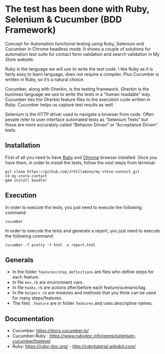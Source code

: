 # The test has been done with Ruby, Selenium & Cucumber (BDD Framework)
Concept for Automation functional testing using Ruby, Selenium and Cucumber in Chrome headless mode. It shows a couple of solutions for automation test suite for contact form validation and search validation in My Store website.

Ruby is the language we will use to write the test code. I like Ruby as it is fairly easy to learn language, does not require a compiler. Plus Cucumber is written in Ruby, so it’s a natural choice.

Cucumber, along with Gherkin, is the testing framework. Gherkin is the business language we use to write the tests in a “human readable” way. Cucumber ties the Gherkin feature files to the execution code written in Ruby. Cucumber helps us capture test results as well. 

Selenium is the HTTP driver used to navigate a browser from code. Often people refer to user interface automated tests as “Selenium Tests” but these are more accurately called “Behavior Driven” or “Acceptance Driven” tests.

## Installation
First of all you need to have [Ruby](https://rubyinstaller.org/) and [Chrome](https://www.google.es/chrome/index.html) browser installed. Once you have them, in order to install the tests, follow the next steps from terminal:
```
git clone https://github.com/JrVillabona/my-store-contact.git
cd my-store-contact
gem install bundler
```
## Execution
In order to execute the tests, you just need to execute the following command:
```
cucumber
```
In order to execute the tests and generate a report, you just need to execute the following command:
```
cucumber -f pretty -f html -o report.html
```
## Generals

- In the folder `features/step_definitions` are files who define steps for each feature.
- In file `env.rb` are environment vars.
- In file `hooks.rb` are actions after/before each feature/scenario/tag.
- In file `helpers.rb` are modules and methods that you think can be used for many steps/features.
- The files `.feature` are in folder `features` and uses descriptive names.

## Documentation

- Cucumber: https://docs.cucumber.io/
- Cucumber-Ruby : https://www.rubydoc.info/gems/selenium-cucumber/toplevel
- Ruby: https://ruby-doc.org/ - http://rubytutorial.wikidot.com/
